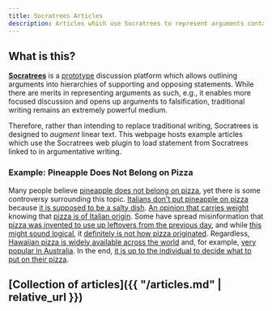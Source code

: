 ```yaml
---
title: Socratrees Articles
description: Articles which use Socratrees to represent arguments contained in their writing.
---
```


## What is this?

[**Socratrees**](http://socratrees.wiki) is a [prototype](https://arxiv.org/abs/1812.04478) discussion platform which allows outlining arguments into hierarchies of supporting and opposing statements.
While there are merits in representing arguments as such, e.g., it enables more focused discussion and opens up arguments to falsification, traditional writing remains an extremely powerful medium.

Therefore, rather than intending to replace traditional writing, Socratrees is designed to _augment_ linear text. This webpage hosts example articles which use the Socratrees web plugin to load statement from Socratrees linked to in argumentative writing.

### Example: Pineapple Does Not Belong on Pizza

Many people believe [pineapple does not belong on pizza](http://socratrees.wiki/statement/details/530), yet there is some controversy surrounding this topic.
[Italians don't put pineapple on pizza](http://socratrees.wiki/statement/details/531) because [it is supposed to be a salty dish](http://socratrees.wiki/statement/details/1071).
[An opinion that carries weight](http://socratrees.wiki/statement/details/532) knowing that [pizza is of Italian origin](http://socratrees.wiki/statement/details/897).
Some have spread misinformation that [pizza was invented to use up leftovers from the previous day](http://socratrees.wiki/statement/details/890), and while [this might sound logical](http://socratrees.wiki/statement/details/891), it [definitely is not how pizza originated](http://socratrees.wiki/statement/details/890?inverse=true).
Regardless, [Hawaiian pizza is widely available across the world](http://socratrees.wiki/statement/details/1074) and, for example, [very popular in Australia](http://socratrees.wiki/statement/details/790).
In the end, [it is up to the individual to decide what to put on their pizza](http://socratrees.wiki/statement/details/885).

## [Collection of articles]({{ "/articles.md" | relative_url }})
